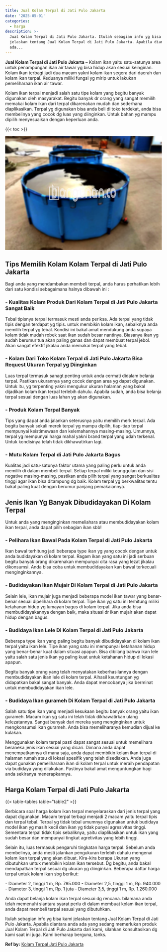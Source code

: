 ```yaml
---
title: Jual Kolam Terpal di Jati Pulo Jakarta
date: '2025-05-01'
categories:
  - harga
description: >-
  Jual Kolam Terpal di Jati Pulo Jakarta. Itulah sebagian info yg bisa kami
  jelaskan tentang Jual Kolam Terpal di Jati Pulo Jakarta. Apabila diantara anda
  ada...
---
```


**Jual Kolam Terpal di Jati Pulo Jakarta** – Kolam ikan yaitu satu-satunya area untuk penampungan ikan air tawar yg bisa hidup akan sesuai keinginan. Kolam ikan terbagi jadi dua macam yakni kolam ikan segera dari daerah dan kolam ikan terpal. Keduanya miliki fungsi yg mirip untuk lakukan pemeliharaan ikan air tawar.

Kolam ikan terpal menjadi salah satu tipe kolam yang begitu banyak digunakan oleh masyarakat. Begitu banyak dr orang yang sangat memilih memakai kolam ikan dari terpal dikarenakan mudah dan sederhana diaplikasikan. Terpal yg digunakan bisa anda beli di toko terdekat, anda bisa membelinya yang cocok dg luas yang diinginkan. Untuk bahan yg mampu dipilih menyesuaikan dengan keperluan anda.

{{< toc >}}

![Jual Kolam Terpal di Jati Pulo Jakarta](/images/jual-kolam-terpal-18.png)

## Tips Memilih Kolam Kolam Terpal di Jati Pulo Jakarta

Bagi anda yang mendambakan membeli terpal, anda harus perhatikan lebih dari satu kondisi sebagaimana halnya dibawah ini :

### \- Kualitas Kolam Produk Dari Kolam Terpal di Jati Pulo Jakarta Sangat Baik

Tebal tipisnya terpal termasuk mesti anda periksa. Ada terpal yang tidak tipis dengan terdapat yg tipis. untuk membikin kolam ikan, sebaiknya anda memilih terpal yg tebal. Kondisi ini bakal amat mendukung anda supaya kolam tidak mudah robek saat ikan sudah besar nantinya. Biasanya ikan yg sudah berumur tua akan paling ganas dan dapat membuat terpal jebol. Akan sangat efektif jikalau anda memakai terpal yang tebal.

### \- Kolam Dari Toko Kolam Terpal di Jati Pulo Jakarta Bisa Request Ukuran Terpal yg Diinginkan

Luas terpal termasuk sanagt penting untuk anda cermati didalam belanja terpal. Pastikan ukurannya yang cocok dengan area yg dapat digunakan. Untuk itu, yg terpenting yakni mengukur ukuran halaman yang bakal dijadikan kolam ikan terpal terlebih dahulu. Apabila sudah, anda bisa belanja terpal sesuai dengan luas lahan yg akan digunakan.

### \- Produk Kolam Terpal Banyak

Tips yang dapat anda jalankan seterusnya yaitu memilih merk terpal. Ada begitu banyak sekali merek terpal yg mampu dipilih, tiap-tiap terpal mempunyai keistimewaan dan kelemahannya masing-masing. Umumnya, terpal yg mempunyai harga mahal yakni brand terpal yang udah terkenal. Untuk kondisinya telah tidak dikhawatirkan lagi.

### \- Mutu Kolam Terpal di Jati Pulo Jakarta Bagus

Kualitas jadi satu-satunya faktor utama yang paling perlu untuk anda memilih di dalam membeli terpal. Setiap terpal miliki keunggulan dan sisi negative masing-masing, pastikan anda pilih terpal yang sangat berkualitas tinggi agar ikan bisa ditampung dg baik. Kolam terpal yg berkwalitas tentu bakal paling kuat dengan berumur panjang pemakaiannya.

## Jenis Ikan Yg Banyak Dibudidayakan Di Kolam Terpal

Untuk anda yang menginginkan memeliahara atau membudidayakan kolam ikan terpal, anda dapat pilih sebagian ikan sbb!

### \- Pelihara Ikan Bawal Pada Kolam Terpal di Jati Pulo Jakarta

Ikan bawal terhitung jadi beberapa type ikan yg yang cocok dengan untuk anda budidayakan di kolam terpal. Ragam ikan yang satu ini jadi serbuan begitu banyak orang dikarenakan mempunyai cita rasa yang lezat jikalau dikonsumsi. Anda bisa coba untuk membudidayakan kan bawal terkecuali menginginkannya.

### \- Budidayakan Ikan Mujair Di Kolam Terpal di Jati Pulo Jakarta

Selain lele, ikan mujair juga menjadi beberapa model ikan tawar yang benar-benar sesuai dipelihara di kolam terpal. Tipe ikan yg satu ini terhitung miliki ketahanan hidup yg lumayan bagus di kolam terpal. Jika anda bisa membudidayakannya dengan baik, maka situasi dr ikan mujair akan dapat hidup dengan bagus.

### \- Budidaya Ikan Lele Di Kolam Terpal di Jati Pulo Jakarta

Beberapa type ikan yang paling begitu banyak dibudidayakan di kolam ikan terpal yaitu ikan lele. Tipe ikan yang satu ini mempunyai ketahanan hidup yang benar-benar kuat dalam situasi apapun. Bisa dibilang bahwa ikan lele yaitu salah satu jenis ikan yg paling kuat untuk ketahanan hidup di lokasi apapun.

Begitu banyak orang yang telah menyatakan keberhasilannya dengan membudidayakan ikan lele di kolam terpal. Alhasil keuntungan yg didapatkan bakal sangat banyak. Anda dapat mencobanya jika berminat untuk membudidayakan ikan lele.

### \- Budidaya Ikan gurameh Di Kolam Terpal di Jati Pulo Jakarta

Salah satu tipe ikan yang menjadi kesukaan begitu banyak orang yaitu ikan gurameh. Macam ikan yg satu ini telah tidak dikhawatirkan ulang kelezatannya. Sangat banyak dari mereka yang menginginkan untuk mengkonsumsi ikan gurameh. Anda bisa memeliharanya kemudian dijual ke kulakan.

Menggunakan kolam terpal pasti dapat sangat sesuai untuk memelihara beraneka jenis ikan sesuai yang dicari. Dimana anda dapat menempatkannya di mana saja, anda dapat membikin kolam ikan terpal di halaman rumah atau di lokasi spesifik yang telah disediakan. Anda juga dapat gunakan pemeliharaan ikan di kolam terpal untuk meraih pendapatan via budidaya yang dilakukan. Pastinya bakal amat menguntungkan bagi anda sekiranya menerapkannya.

## Harga Kolam Terpal di Jati Pulo Jakarta

{{< table-tables table="table2" >}}

Berbicara soal harga kolam ikan terpal menyelaraskan dari jenis terpal yang dapat digunakan. Macam terpal terbagi menjadi 2 macam yaitu terpal tipis dan terpal tebal. Terpal yg tidak tebal umumnya digunakan untuk budidaya model ikan yg masih kecil dan ikan yg tidak punyai agresivitas tinggi. Sementara terpal tidak tipis sebaliknya, yaitu diaplikasikan untuk ikan yang sudah besar dan mempunyai tingkat agretivitas yang lebih tinggi.

Selain itu, luas termasuk pengaruhi tingkatan harga terpal. Sebelum anda membelinya, anda mesti jalankan pengukuran terlebih dahulu mengenai kolam ikan terpal yang akan dibuat. Kira-kira berapa Ukuran yang dibutuhkan untuk membikin kolam ikan tersebut. Dg begitu, anda bakal mendapatkan terpal sesuai dg ukuran yg diinginkan. Beberapa daftar harga terpal untuk kolam ikan sbg berikut:

\- Diameter 2, tinggi 1 m, Rp. 795.000 - Diameter 2,5, tinggi 1 m, Rp. 940.000 - Diameter 3, tinggi 1 m, Rp. 1 juta - Diameter 3,5, tinggi 1 m, Rp. 1.260.000

Anda dapat belanja kolam ikan terpal sesuai dg rencana. bilamana anda telah memenuhi siantara syarat perlu di dalam membuat kolam ikan terpal, anda dapat membeli terpal sesuai yang dibutuhkan.

Itulah sebagian info yg bisa kami jelaskan tentang Jual Kolam Terpal di Jati Pulo Jakarta. Apabila diantara anda ada yang sedang memerlukan produk Jual Kolam Terpal di Jati Pulo Jakarta dari kami, silahkan konsultasikan dg kami saat ini juga. Kami berharap berguna, tanks.

**Ref by:** [Kolam Terpal Jati Pulo Jakarta](https://id.wikipedia.org/wiki/Kolam)
